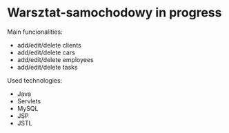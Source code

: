 # Warsztat-samochodowy in progress

Main funcionalities:
- add/edit/delete clients
- add/edit/delete cars
- add/edit/delete employees
- add/edit/delete tasks

Used technologies:
- Java 
- Servlets
- MySQL
- JSP
- JSTL
